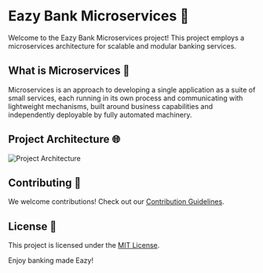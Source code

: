 # Eazy Bank Microservices 🏦

Welcome to the Eazy Bank Microservices project! This project employs a microservices architecture for scalable and modular banking services.

## What is Microservices 💁

Microservices is an approach to developing a single application as a suite of small services, each running in its own process and communicating with lightweight mechanisms, built around business capabilities and independently deployable by fully automated machinery.

## Project Architecture 🌐

![Project Architecture](https://github.com/EazyBank-Microservices/.github/blob/master/profile/assets/architecture.png)

## Contributing 🚀

We welcome contributions! Check out our [Contribution Guidelines](CONTRIBUTING.md).

## License 📝

This project is licensed under the [MIT License](LICENSE).

Enjoy banking made Eazy!
